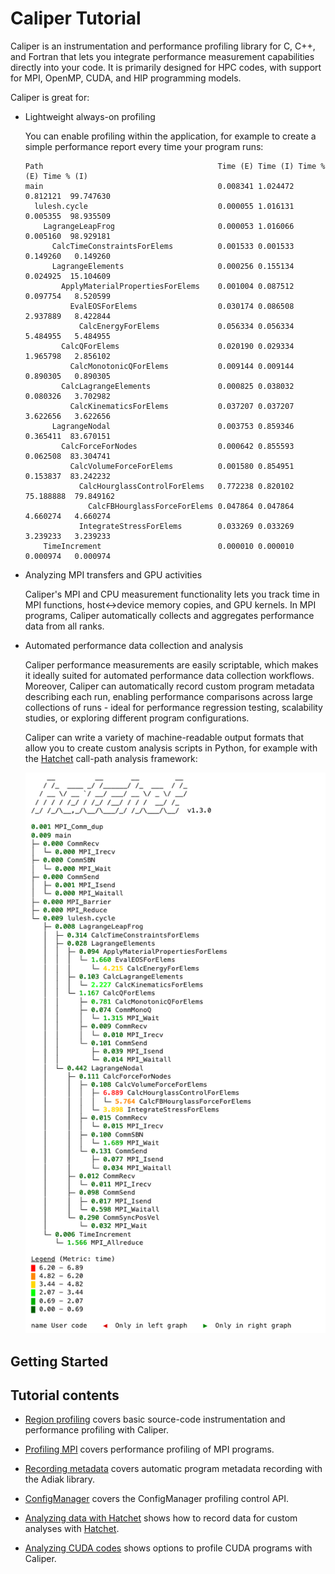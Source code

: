 # Caliper Tutorial

Caliper is an instrumentation and performance profiling library for C, C++, and
Fortran that lets you integrate performance measurement capabilities directly
into your code. It is primarily designed for HPC codes, with support for MPI,
OpenMP, CUDA, and HIP programming models.

Caliper is great for:

* Lightweight always-on profiling

    You can enable profiling within the application, for example to create a
    simple performance report every time your program runs:

    ```
    Path                                       Time (E) Time (I) Time % (E) Time % (I) 
    main                                       0.008341 1.024472   0.812121  99.747630 
      lulesh.cycle                             0.000055 1.016131   0.005355  98.935509 
        LagrangeLeapFrog                       0.000053 1.016066   0.005160  98.929181 
          CalcTimeConstraintsForElems          0.001533 0.001533   0.149260   0.149260 
          LagrangeElements                     0.000256 0.155134   0.024925  15.104609 
            ApplyMaterialPropertiesForElems    0.001004 0.087512   0.097754   8.520599 
              EvalEOSForElems                  0.030174 0.086508   2.937889   8.422844 
                CalcEnergyForElems             0.056334 0.056334   5.484955   5.484955 
            CalcQForElems                      0.020190 0.029334   1.965798   2.856102 
              CalcMonotonicQForElems           0.009144 0.009144   0.890305   0.890305 
            CalcLagrangeElements               0.000825 0.038032   0.080326   3.702982 
              CalcKinematicsForElems           0.037207 0.037207   3.622656   3.622656 
          LagrangeNodal                        0.003753 0.859346   0.365411  83.670151 
            CalcForceForNodes                  0.000642 0.855593   0.062508  83.304741 
              CalcVolumeForceForElems          0.001580 0.854951   0.153837  83.242232 
                CalcHourglassControlForElems   0.772238 0.820102  75.188888  79.849162 
                  CalcFBHourglassForceForElems 0.047864 0.047864   4.660274   4.660274 
                IntegrateStressForElems        0.033269 0.033269   3.239233   3.239233 
        TimeIncrement                          0.000010 0.000010   0.000974   0.000974 
    ```

* Analyzing MPI transfers and GPU activities

    Caliper's MPI and CPU measurement functionality lets you track time in
    MPI functions, host<->device memory copies, and GPU kernels. In MPI 
    programs, Caliper automatically collects and aggregates performance data
    from all ranks.

* Automated performance data collection and analysis

    Caliper performance measurements are easily scriptable, which makes it
    ideally suited for automated performance data collection workflows. 
    Moreover, Caliper can automatically record custom program metadata describing
    each run, enabling performance comparisons across large collections of runs -
    ideal for performance regression testing, scalability studies, or exploring
    different program configurations.

    Caliper can write a variety of machine-readable output formats that allow 
    you to create custom analysis scripts in Python, for example with the
    [Hatchet](https://github.com/LLNL/hatchet) call-path analysis framework:

    ![Analyzing Caliper data in Hatchet](img/hatchet_screenshot.png)

## Getting Started



## Tutorial contents

* [Region profiling](region_profiling.md) covers basic source-code instrumentation and performance profiling with Caliper.

* [Profiling MPI](profiling_mpi.md) covers performance profiling of MPI programs.

* [Recording metadata](recording_metadata.md) covers automatic program metadata recording with the Adiak library.

* [ConfigManager](configmanager.md) covers the ConfigManager profiling control API.

* [Analyzing data with Hatchet](recording_hatchet.md) shows how to record data for custom analyses with [Hatchet](https://github.com/LLNL/hatchet).

* [Analyzing CUDA codes](analyzing_cuda_codes.md) shows options to profile CUDA programs with Caliper.